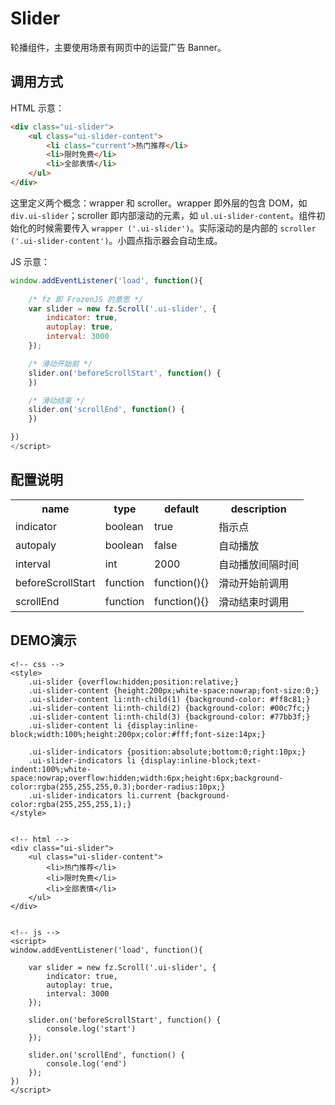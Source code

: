 # Slider

轮播组件，主要使用场景有网页中的运营广告 Banner。

## 调用方式

HTML 示意：
```html
<div class="ui-slider">
	<ul class="ui-slider-content">
		<li class="current">热门推荐</li>
        <li>限时免费</li>
        <li>全部表情</li>
    </ul>
</div>
```

这里定义两个概念：wrapper 和 scroller。wrapper 即外层的包含 DOM，如 `div.ui-slider`；scroller 即内部滚动的元素，如 `ul.ui-slider-content`。组件初始化的时候需要传入 `wrapper ('.ui-slider')`。实际滚动的是内部的 `scroller ('.ui-slider-content')`。小圆点指示器会自动生成。

JS 示意：

```js
window.addEventListener('load', function(){
	
	/* fz 即 FrozenJS 的意思 */
	var slider = new fz.Scroll('.ui-slider', {
		indicator: true,
		autoplay: true,
		interval: 3000
	});

	/* 滑动开始前 */
	slider.on('beforeScrollStart', function() {
	})

	/* 滑动结束 */
	slider.on('scrollEnd', function() {
	})

})
</script>
```


## 配置说明

<table width="100%">
	<tr>
		<th>name</th>
		<th>type</th>
		<th>default</th>
		<th>description</th>
	</tr>
	<tr>
		<td>indicator</td>
		<td>boolean</td>
		<td>true</td>
		<td>指示点</td>
	</tr>
	<tr>
		<td>autopaly</td>
		<td>boolean</td>
		<td>false</td>
		<td>自动播放</td>
	</tr>
	<tr>
		<td>interval</td>
		<td>int</td>
		<td>2000</td>
		<td>自动播放间隔时间</td>
	</tr>
	<tr>
		<td>beforeScrollStart</td>
		<td>function</td>
		<td>function(){}</td>
		<td>滑动开始前调用</td>
	</tr>
	<tr>
		<td>scrollEnd</td>
		<td>function</td>
		<td>function(){}</td>
		<td>滑动结束时调用</td>
	</tr>
</table>



## DEMO演示

```iframe
<!-- css -->
<style>
	.ui-slider {overflow:hidden;position:relative;}
	.ui-slider-content {height:200px;white-space:nowrap;font-size:0;}
	.ui-slider-content li:nth-child(1) {background-color: #ff8c81;}
	.ui-slider-content li:nth-child(2) {background-color: #00c7fc;}
	.ui-slider-content li:nth-child(3) {background-color: #77bb3f;}
	.ui-slider-content li {display:inline-block;width:100%;height:200px;color:#fff;font-size:14px;}
	
	.ui-slider-indicators {position:absolute;bottom:0;right:10px;}
	.ui-slider-indicators li {display:inline-block;text-indent:100%;white-space:nowrap;overflow:hidden;width:6px;height:6px;background-color:rgba(255,255,255,0.3);border-radius:10px;}
	.ui-slider-indicators li.current {background-color:rgba(255,255,255,1);}
</style>


<!-- html -->
<div class="ui-slider">
	<ul class="ui-slider-content">
		<li>热门推荐</li>
        <li>限时免费</li>
        <li>全部表情</li>
    </ul>
</div>


<!-- js -->
<script>
window.addEventListener('load', function(){
	
	var slider = new fz.Scroll('.ui-slider', {
		indicator: true,
		autoplay: true,
		interval: 3000
	});

	slider.on('beforeScrollStart', function() {
		console.log('start')
	});

	slider.on('scrollEnd', function() {
		console.log('end')
	});
})
</script>
```
